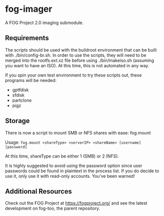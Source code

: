 # fog-imager
A FOG Project 2.0 imaging submodule.

## Requirements
The scripts should be used with the buildroot environment that can be built
with ./bin/config-br.sh. In order to use the scripts, they will need to be
merged into the rootfs.ext.xz file before using ./bin/makeiso.sh (assuming
you want to have an ISO). At this time, this is not automated in any way.

If you spin your own test environment to try these scripts out, these programs
will be needed:

* gptfdisk
* sfdisk
* partclone
* pigz

## Storage
There is now a script to mount SMB or NFS shares with ease: fog.mount

Usage: ```fog.mount <shareType> <serverIP> <shareName> [username] [password]```

At this time, shareType can be either 1 (SMB) or 2 (NFS).

It is highly suggested to avoid using the password option since user passwords
could be found in plaintext in the process list. If you do decide to use it,
only use it with read-only accounts. You've been warned!

## Additional Resources
Check out the FOG Project at https://fogproject.org/ and see the latest
development on fog-too, the parent repository.
